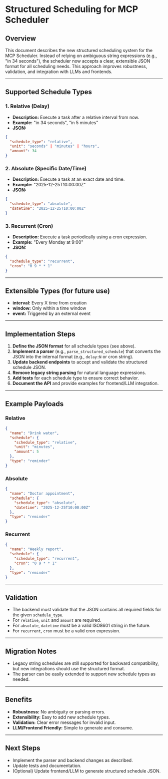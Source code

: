 # Structured Scheduling for MCP Scheduler

## Overview
This document describes the new structured scheduling system for the MCP Scheduler. Instead of relying on ambiguous string expressions (e.g., "in 34 seconds"), the scheduler now accepts a clear, extensible JSON format for all scheduling needs. This approach improves robustness, validation, and integration with LLMs and frontends.

---

## Supported Schedule Types

### 1. Relative (Delay)
- **Description:** Execute a task after a relative interval from now.
- **Example:** "in 34 seconds", "in 5 minutes"
- **JSON:**
```json
{
  "schedule_type": "relative",
  "unit": "seconds" | "minutes" | "hours",
  "amount": 34
}
```

### 2. Absolute (Specific Date/Time)
- **Description:** Execute a task at an exact date and time.
- **Example:** "2025-12-25T10:00:00Z"
- **JSON:**
```json
{
  "schedule_type": "absolute",
  "datetime": "2025-12-25T10:00:00Z"
}
```

### 3. Recurrent (Cron)
- **Description:** Execute a task periodically using a cron expression.
- **Example:** "Every Monday at 9:00"
- **JSON:**
```json
{
  "schedule_type": "recurrent",
  "cron": "0 9 * * 1"
}
```

---

## Extensible Types (for future use)
- **interval:** Every X time from creation
- **window:** Only within a time window
- **event:** Triggered by an external event

---

## Implementation Steps

1. **Define the JSON format** for all schedule types (see above).
2. **Implement a parser** (e.g., `parse_structured_schedule`) that converts the JSON into the internal format (e.g., `delay:N` or cron string).
3. **Update backend endpoints** to accept and validate the structured schedule JSON.
4. **Remove legacy string parsing** for natural language expressions.
5. **Add tests** for each schedule type to ensure correct behavior.
6. **Document the API** and provide examples for frontend/LLM integration.

---

## Example Payloads

### Relative
```json
{
  "name": "Drink water",
  "schedule": {
    "schedule_type": "relative",
    "unit": "minutes",
    "amount": 5
  },
  "type": "reminder"
}
```

### Absolute
```json
{
  "name": "Doctor appointment",
  "schedule": {
    "schedule_type": "absolute",
    "datetime": "2025-12-25T10:00:00Z"
  },
  "type": "reminder"
}
```

### Recurrent
```json
{
  "name": "Weekly report",
  "schedule": {
    "schedule_type": "recurrent",
    "cron": "0 9 * * 1"
  },
  "type": "reminder"
}
```

---

## Validation
- The backend must validate that the JSON contains all required fields for the given `schedule_type`.
- For `relative`, `unit` and `amount` are required.
- For `absolute`, `datetime` must be a valid ISO8601 string in the future.
- For `recurrent`, `cron` must be a valid cron expression.

---

## Migration Notes
- Legacy string schedules are still supported for backward compatibility, but new integrations should use the structured format.
- The parser can be easily extended to support new schedule types as needed.

---

## Benefits
- **Robustness:** No ambiguity or parsing errors.
- **Extensibility:** Easy to add new schedule types.
- **Validation:** Clear error messages for invalid input.
- **LLM/Frontend Friendly:** Simple to generate and consume.

---

## Next Steps
- Implement the parser and backend changes as described.
- Update tests and documentation.
- (Optional) Update frontend/LLM to generate structured schedule JSON.

